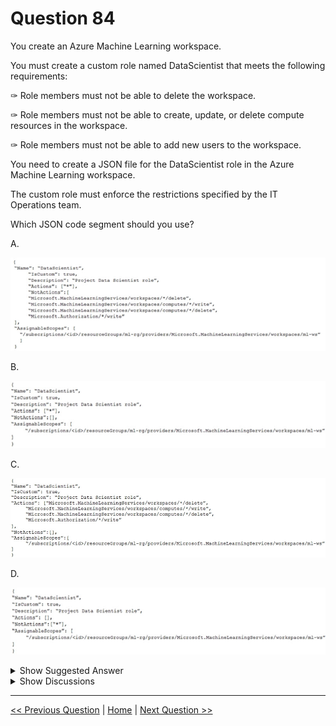 # Question 84

You create an Azure Machine Learning workspace.

You must create a custom role named DataScientist that meets the following requirements:

✑ Role members must not be able to delete the workspace.

✑ Role members must not be able to create, update, or delete compute resources in the workspace.

✑ Role members must not be able to add new users to the workspace.

You need to create a JSON file for the DataScientist role in the Azure Machine Learning workspace.

The custom role must enforce the restrictions specified by the IT Operations team.

Which JSON code segment should you use?

A.

![Question Image](images/q84_q_0010300004.jpg)

B.

![Question Image](images/q84_q_0010400001.jpg)

C.

![Question Image](images/q84_q_0010400002.jpg)

D.

![Question Image](images/q84_q_0010400003.jpg)

<details>
  <summary>Show Suggested Answer</summary>

  <strong>A</strong><br>
<p>The following custom role can do everything in the workspace except for the following actions:</p>
<p>✑ It can&#x27;t create or update a compute resource.</p>
<p>✑ It can&#x27;t delete a compute resource.</p>
<p>✑ It can&#x27;t add, delete, or alter role assignments.</p>
<p>✑ It can&#x27;t delete the workspace.</p>
<p>To create a custom role, first construct a role definition JSON file that specifies the permission and scope for the role. The following example defines a custom role named &quot;Data Scientist Custom&quot; scoped at a specific workspace level: data_scientist_custom_role.json :</p>
<p>{</p>
<p>&quot;Name&quot;: &quot;Data Scientist Custom&quot;,</p>
<p>&quot;IsCustom&quot;: true,</p>
<p>&quot;Description&quot;: &quot;Can run experiment but can&#x27;t create or delete compute.&quot;,</p>
<p>&quot;Actions&quot;: [&quot;*&quot;],</p>
<p>&quot;NotActions&quot;: [</p>
<p>&quot;Microsoft.MachineLearningServices/workspaces/*/delete&quot;,</p>
<p>&quot;Microsoft.MachineLearningServices/workspaces/write&quot;,</p>
<p>&quot;Microsoft.MachineLearningServices/workspaces/computes/*/write&quot;,</p>
<p>&quot;Microsoft.MachineLearningServices/workspaces/computes/*/delete&quot;,</p>
<p>&quot;Microsoft.Authorization/*/write&quot;</p>
<p>],</p>
<p>&quot;AssignableScopes&quot;: [</p>
<p>&quot;/subscriptions//resourceGroups//providers/Microsoft.MachineLearningServices/workspaces/</p>
<p>&quot;</p>
<p>]</p>
<p>}</p>
<p>Reference:</p>
<p>https://docs.microsoft.com/en-us/azure/machine-learning/how-to-assign-roles</p>

</details>

<details>
  <summary>Show Discussions</summary>

<blockquote><p><strong>MattAnya</strong> <code>(Tue 04 Jul 2023 05:39)</code> - <em>Upvotes: 9</em></p><p>0n exam 03 Jan2023</p></blockquote>
<blockquote><p><strong>ljljljlj</strong> <code>(Tue 11 Jan 2022 14:54)</code> - <em>Upvotes: 8</em></p><p>On exam 2021/7/10</p></blockquote>
<blockquote><p><strong>slash_nyk</strong> <code>(Sun 16 Jan 2022 03:31)</code> - <em>Upvotes: 8</em></p><p>can you please share your experience. How many questions were there from this dump in the exam ?</p></blockquote>
<blockquote><p><strong>Karthikat</strong> <code>(Wed 25 Sep 2024 16:41)</code> - <em>Upvotes: 2</em></p><p>on exam 3/25/2024</p></blockquote>
<blockquote><p><strong>Purplejoint</strong> <code>(Tue 08 Oct 2024 05:07)</code> - <em>Upvotes: 2</em></p><p>Great! Would you mind sharing your experience. How many questions from this dump were there? Would appreciate.</p></blockquote>
<blockquote><p><strong>NullVoider_0</strong> <code>(Mon 12 Aug 2024 13:32)</code> - <em>Upvotes: 2</em></p><p>On exam 12-02-2024.</p></blockquote>
<blockquote><p><strong>Awooga</strong> <code>(Tue 06 Aug 2024 14:15)</code> - <em>Upvotes: 1</em></p><p>On exam 2024-02-06</p></blockquote>
<blockquote><p><strong>Mal42</strong> <code>(Tue 20 Feb 2024 12:41)</code> - <em>Upvotes: 3</em></p><p>On exam 18 Aug 2023</p></blockquote>
<blockquote><p><strong>phydev</strong> <code>(Sat 20 Jan 2024 14:13)</code> - <em>Upvotes: 2</em></p><p>On exam 20 July 2023.</p></blockquote>
<blockquote><p><strong>henry_123</strong> <code>(Tue 28 Nov 2023 20:31)</code> - <em>Upvotes: 2</em></p><p>On exam 2023-05-27</p></blockquote>
<blockquote><p><strong>casper22</strong> <code>(Thu 21 Sep 2023 12:16)</code> - <em>Upvotes: 3</em></p><p>on exam 2023-03</p></blockquote>
<blockquote><p><strong>ahson0124</strong> <code>(Tue 15 Aug 2023 12:39)</code> - <em>Upvotes: 2</em></p><p>On exam 2023-02-15</p></blockquote>
<blockquote><p><strong>Edriv</strong> <code>(Wed 14 Jun 2023 12:09)</code> - <em>Upvotes: 3</em></p><p>Option C</p></blockquote>
<blockquote><p><strong>therealola</strong> <code>(Sun 18 Dec 2022 02:39)</code> - <em>Upvotes: 2</em></p><p>Similar question on exam 18-06-22</p></blockquote>
<blockquote><p><strong>racnaoamo</strong> <code>(Sat 19 Nov 2022 08:46)</code> - <em>Upvotes: 2</em></p><p>on exam 18-5-22</p></blockquote>
<blockquote><p><strong>kkkk_jjjj</strong> <code>(Sun 18 Sep 2022 08:40)</code> - <em>Upvotes: 2</em></p><p>similar question on exam 18/03/2022</p></blockquote>
<blockquote><p><strong>TheYazan</strong> <code>(Fri 09 Sep 2022 20:54)</code> - <em>Upvotes: 2</em></p><p>Similar question on march-9-2022</p></blockquote>
<blockquote><p><strong>kisskeo</strong> <code>(Mon 04 Apr 2022 20:56)</code> - <em>Upvotes: 2</em></p><p>On Exam 01 Oct 2021</p></blockquote>
<blockquote><p><strong>snsnsnsn</strong> <code>(Thu 03 Mar 2022 08:25)</code> - <em>Upvotes: 2</em></p><p>on exam 2/9/21</p></blockquote>

</details>

---

[<< Previous Question](question_83.md) | [Home](/index.md) | [Next Question >>](question_85.md)
